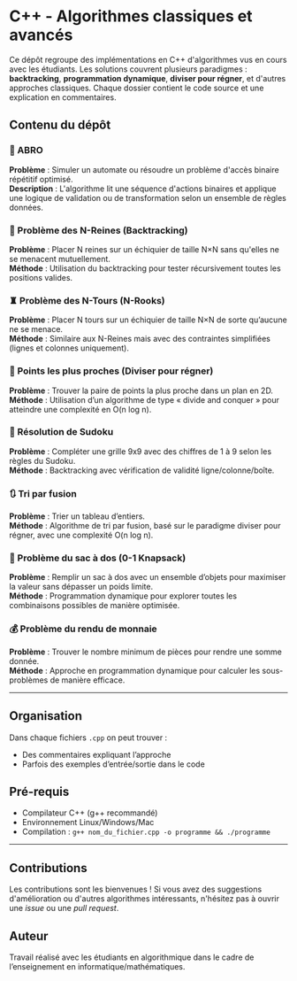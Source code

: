 # C++ - Algorithmes classiques et avancés

Ce dépôt regroupe des implémentations en C++ d'algorithmes vus en cours avec les étudiants. Les solutions couvrent plusieurs paradigmes : **backtracking**, **programmation dynamique**, **diviser pour régner**, et d'autres approches classiques. Chaque dossier contient le code source et une explication en commentaires.

## Contenu du dépôt

### 🔁 ABRO
**Problème** : Simuler un automate ou résoudre un problème d'accès binaire répétitif optimisé.  
**Description** : L'algorithme lit une séquence d'actions binaires et applique une logique de validation ou de transformation selon un ensemble de règles données.

### 👑 Problème des N-Reines (Backtracking)
**Problème** : Placer N reines sur un échiquier de taille N×N sans qu'elles ne se menacent mutuellement.  
**Méthode** : Utilisation du backtracking pour tester récursivement toutes les positions valides.

### ♜ Problème des N-Tours (N-Rooks)
**Problème** : Placer N tours sur un échiquier de taille N×N de sorte qu’aucune ne se menace.  
**Méthode** : Similaire aux N-Reines mais avec des contraintes simplifiées (lignes et colonnes uniquement).

### 📍 Points les plus proches (Diviser pour régner)
**Problème** : Trouver la paire de points la plus proche dans un plan en 2D.  
**Méthode** : Utilisation d’un algorithme de type « divide and conquer » pour atteindre une complexité en O(n log n).

### 🔢 Résolution de Sudoku
**Problème** : Compléter une grille 9x9 avec des chiffres de 1 à 9 selon les règles du Sudoku.  
**Méthode** : Backtracking avec vérification de validité ligne/colonne/boîte.

### 🔃 Tri par fusion
**Problème** : Trier un tableau d’entiers.  
**Méthode** : Algorithme de tri par fusion, basé sur le paradigme diviser pour régner, avec une complexité O(n log n).

### 🎒 Problème du sac à dos (0-1 Knapsack)
**Problème** : Remplir un sac à dos avec un ensemble d’objets pour maximiser la valeur sans dépasser un poids limite.  
**Méthode** : Programmation dynamique pour explorer toutes les combinaisons possibles de manière optimisée.

### 💰 Problème du rendu de monnaie
**Problème** : Trouver le nombre minimum de pièces pour rendre une somme donnée.  
**Méthode** : Approche en programmation dynamique pour calculer les sous-problèmes de manière efficace.

---

## Organisation
Dans chaque fichiers `.cpp` on peut trouver :
- Des commentaires expliquant l’approche
- Parfois des exemples d’entrée/sortie dans le code

## Pré-requis
- Compilateur C++ (g++ recommandé)
- Environnement Linux/Windows/Mac
- Compilation : `g++ nom_du_fichier.cpp -o programme && ./programme`

---

## Contributions
Les contributions sont les bienvenues ! Si vous avez des suggestions d'amélioration ou d'autres algorithmes intéressants, n'hésitez pas à ouvrir une *issue* ou une *pull request*.

## Auteur
Travail réalisé avec les étudiants en algorithmique dans le cadre de l’enseignement en informatique/mathématiques.


